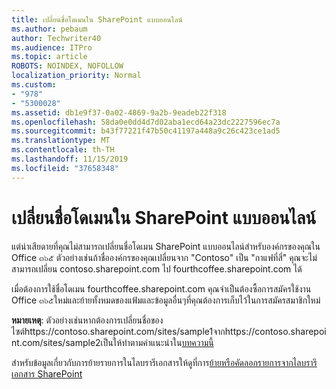 ```yaml
---
title: เปลี่ยนชื่อโดเมนใน SharePoint แบบออนไลน์
ms.author: pebaum
author: Techwriter40
ms.audience: ITPro
ms.topic: article
ROBOTS: NOINDEX, NOFOLLOW
localization_priority: Normal
ms.custom:
- "978"
- "5300028"
ms.assetid: db1e9f37-0a02-4869-9a2b-9eadeb22f318
ms.openlocfilehash: 58da0e0dd4d7d02aba1ecd64a23dc2227596ec7a
ms.sourcegitcommit: b43f77221f47b50c41197a448a9c26c423ce1ad5
ms.translationtype: MT
ms.contentlocale: th-TH
ms.lasthandoff: 11/15/2019
ms.locfileid: "37658348"
---
```

# <a name="change-domain-name-in-sharepoint-online"></a>เปลี่ยนชื่อโดเมนใน SharePoint แบบออนไลน์

แต่น่าเสียดายที่คุณไม่สามารถเปลี่ยนชื่อโดเมน SharePoint แบบออนไลน์สำหรับองค์กรของคุณใน Office ๓๖๕ ตัวอย่างเช่นถ้าชื่อองค์กรของคุณเปลี่ยนจาก "Contoso" เป็น "กาแฟที่สี่" คุณจะไม่สามารถเปลี่ยน contoso.sharepoint.com ไป fourthcoffee.sharepoint.com ได้
  
เมื่อต้องการใช้ชื่อโดเมน fourthcoffee.sharepoint.com คุณจำเป็นต้องซื้อการสมัครใช้งาน Office ๓๖๕ใหม่และย้ายทั้งหมดของแฟ้มและข้อมูลอื่นๆที่คุณต้องการเก็บไว้ในการสมัครสมาชิกใหม่
  
 **หมายเหตุ**: ตัวอย่างเช่นหากต้องการเปลี่ยนชื่อของไซต์https://contoso.sharepoint.com/sites/sample1จากhttps://contoso.sharepoint.com/sites/sample2เป็นให้ทำตามคำแนะนำใน[บทความนี้](https://docs.microsoft.com/sharepoint/change-site-address) 
  
สำหรับข้อมูลเกี่ยวกับการย้ายรายการในไลบรารีเอกสารให้ดูที่การ[ย้ายหรือคัดลอกรายการจากไลบรารีเอกสาร SharePoint](https://go.microsoft.com/fwlink/?linkid=2025831)
  